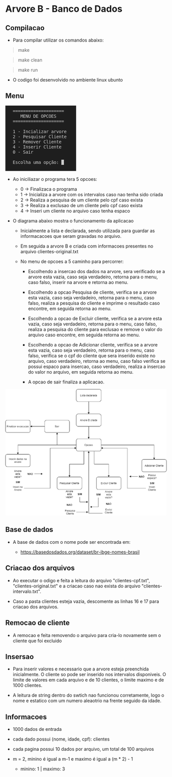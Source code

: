 # Arvore B - Banco de Dados

## Compilacao

- Para compilar utilizar os comandos abaixo:

> make

> make clean

> make run

- O codigo foi desenvolvido no ambiente linux ubunto

## Menu

![Scrennshot](src/files/menu.png)

- Ao iniciliazar o programa tera 5 opcoes:
  - 0 -> Finalizaca o programa
  - 1 -> Inicializa a arvore com os intervalos caso nao tenha sido criada
  - 2 -> Realiza a pesquisa de um cliente pelo cpf caso exista
  - 3 -> Realiza a exclusao de um cliente pelo cpf caso exista
  - 4 -> Inseri um cliente no arquivo caso tenha espaco

- O diagrama abaixo mostra o funcionamento da aplicacao

  - Inicialmente a lista e declarada, sendo utilizada para guardar as informacacoes que seram gravadas no arquivo.

  - Em seguida a arvore B e criada com informacoes presentes no arquivo clientes-original.txt

  - No menu de opcoes a 5 caminho para percorrer:
    - Escolhendo a insercao dos dados na arvore, sera verificado se a arvore esta vazia, caso seja verdadeiro, retorna para o menu, caso falso, inserir na arvore e retorna ao menu.

    - Escolhendo a opcao Pesquisa de cliente, verifica se a arvore esta vazia, caso seja verdadeiro, retorna para o menu, caso falso, realiza a pesquisa do cliente e imprime o resultado caso encontre, em seguida retorna ao menu.

    - Escolhendo a opcao de Excluir cliente, verifica se a arvore esta vazia, caso seja verdadeiro, retorna para o menu, caso falso, realiza a pesquisa do cliente para exclusao e remove o valor do arquivo caso encontre, em seguida retorna ao menu.

    - Escolhendo a opcao de Adicionar cliente, verifica se a arvore esta vazia, caso seja verdadeiro, retorna para o menu, caso falso, verifica se o cpf do cliente que sera inserido existe no arquivo, caso verdadeiro, retorna ao menu, caso falso verifica se possui espaco para insercao, caso verdadeiro, realiza a insercao do valor no arquivo, em seguida retorna ao menu.

    - A opcao de sair finaliza a aplicacao.

![Scrennshot](src/files/diagrama-estado.png)

## Base de dados

- A base de dados com o nome pode ser encontrada em:

  - https://basedosdados.org/dataset/br-ibge-nomes-brasil

## Criacao dos arquivos

- Ao executar o odigo e feita a leitura do arquivo "clientes-cpf.txt", "clientes-original.txt" e a criacao caso nao exista do arquivo "clientes-intervalo.txt".

- Caso a pasta clientes esteja vazia, descomente as linhas 16 e 17 para criacao dos arquivos.

## Remocao de cliente

- A remocao e feita removendo o arquivo para cria-lo novamente sem o cliente que foi excluido

## Insersao

- Para inserir valores e necessario que a arvore esteja preenchida inicialmente. O cliente so pode ser inserido nos intervalos disponiveis. O limite de valores em cada arquivo e de 10 clientes, o limite maximo e de 1000 clientes.

- A leitura de string dentro do swtich nao funcionou corretamente, logo o nome e estatico com um numero aleaotrio na frente seguido da idade.

## Informacoes

- 1000 dados de entrada

- cada dado possui (nome, idade, cpf): clientes

- cada pagina possui 10 dados por arquivo, um total de 100 arquivos

- m = 2, minino é igual a m-1 e maximo é igual a (m * 2) - 1
  - minino: 1 | maximo: 3